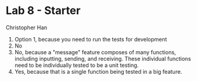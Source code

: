 # Lab 8 - Starter
Christopher Han
1. Option 1, because you need to run the tests for development
2. No
3. No, because a "message" feature composes of many functions, including inputting, sending, and receiving. These individual functions need to be individually tested to be a unit testing.
4. Yes, because that is a single function being tested in a big feature.
